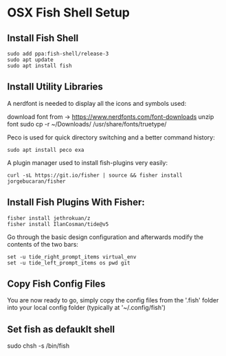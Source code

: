 # OSX Fish Shell Setup

## Install Fish Shell

```
sudo add ppa:fish-shell/release-3
sudo apt update
sudo apt install fish
```

## Install Utility Libraries

A nerdfont is needed to display all the icons and symbols used:

download font from -> https://www.nerdfonts.com/font-downloads
unzip font
sudo cp -r ~/Downloads/<FontDirectory> /usr/share/fonts/truetype/<FontDirectory>

Peco is used for quick directory switching and a better command history:
```
sudo apt install peco exa
```

A plugin manager used to install fish-plugins very easily:
```
curl -sL https://git.io/fisher | source && fisher install jorgebucaran/fisher
```

## Install Fish Plugins With Fisher:

```
fisher install jethrokuan/z
fisher install IlanCosman/tide@v5
```

Go through the basic design configuration and afterwards modify the contents of the two bars:

```
set -u tide_right_prompt_items virtual_env
set -u tide_left_prompt_items os pwd git
```

## Copy Fish Config Files

You are now ready to go, simply copy the config files from the '.fish' folder into your local
config folder (typically at '~/.config/fish')

## Set fish as defauklt shell

sudo chsh -s /bin/fish
